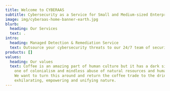 ```yaml
---
title: Welcome to CYBERAAS
subtitle: Cybersecurity as a Service for Small and Medium-sized Enterprises
image: img/cyberaas-home-banner-earth.jpg
blurb:
  heading: Our Services
  text: .
intro:
  heading: Managed Detection & Remediation Service
  text: Outsource your cybersecurity threats to our 24/7 team of security experts.
products: []
values:
  heading: Our values
  text: Coffee is an amazing part of human culture but it has a dark side too –
    one of colonialism and mindless abuse of natural resources and human lives.
    We want to turn this around and return the coffee trade to the drink’s
    exhilarating, empowering and unifying nature.
---
```

